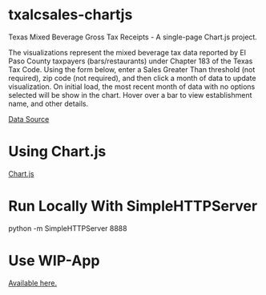 # txalcsales-chartjs
Texas Mixed Beverage Gross Tax Receipts - A single-page Chart.js project.

The visualizations represent the mixed beverage tax data reported by El Paso County taxpayers (bars/restaurants) under Chapter 183 of the Texas Tax Code.
Using the form below, enter a Sales Greater Than threshold (not required), zip code (not required), and then click a month of data to update visualization.
On initial load, the most recent month of data with no options selected will be show in the chart. Hover over a bar to view establishment name, and other details.

[Data Source](http://www.texastransparency.org/Data_Center/Search_Datasets.php)

# Using Chart.js
[Chart.js](http://www.chartjs.org/)

# Run Locally With SimpleHTTPServer
python -m SimpleHTTPServer 8888

# Use WIP-App
[Available here.](http://www.txalcsales.martinezgabriel.com/)
